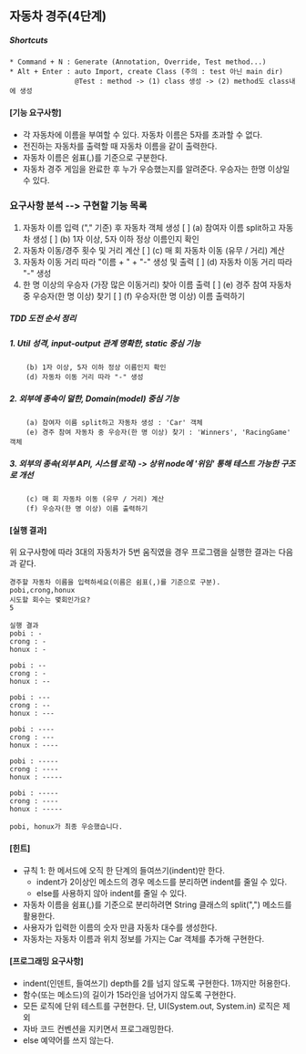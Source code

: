 ## **자동차 경주(4단계)**
##### Shortcuts
    * Command + N : Generate (Annotation, Override, Test method...)
    * Alt + Enter : auto Import, create Class (주의 : test 아닌 main dir)
                    @Test : method -> (1) class 생성 -> (2) method도 class내에 생성
#### [기능 요구사항]
* 각 자동차에 이름을 부여할 수 있다. 자동차 이름은 5자를 초과할 수 없다.
* 전진하는 자동차를 출력할 때 자동차 이름을 같이 출력한다.
* 자동차 이름은 쉼표(,)를 기준으로 구분한다.
* 자동차 경주 게임을 완료한 후 누가 우승했는지를 알려준다. 우승자는 한명 이상일 수 있다.


### 요구사항 분석 --> 구현할 기능 목록 
1. 자동차 이름 입력 ("," 기준) 후 자동차 객체 생성
    [ ] (a) 참여자 이름 split하고 자동차 생성 
    [ ] (b) 1자 이상, 5자 이하 정상 이름인지 확인
2. 자동차 이동/경주 횟수 및 거리 계산
    [ ] (c) 매 회 자동차 이동 (유무 / 거리) 계산
3. 자동차 이동 거리 따라 "이름 + " + "-" 생성 및 출력 
    [ ] (d) 자동차 이동 거리 따라 "-" 생성
4. 한 명 이상의 우승자 (가장 많은 이동거리) 찾아 이름 출력
    [ ] (e) 경주 참여 자동차 중 우승자(한 명 이상) 찾기 
    [ ] (f) 우승자(한 명 이상) 이름 출력하기     

##### TDD 도전 순서 정리 
##### 1. Util 성격, input-output 관계 명확한, static 중심 기능
        (b) 1자 이상, 5자 이하 정상 이름인지 확인
        (d) 자동차 이동 거리 따라 "-" 생성
##### 2. 외부에 종속이 덜한, Domain(model) 중심 기능
        (a) 참여자 이름 split하고 자동차 생성 : 'Car' 객체
        (e) 경주 참여 자동차 중 우승자(한 명 이상) 찾기 : 'Winners', 'RacingGame' 객체
##### 3. 외부의 종속(외부 API, 시스템 로직) -> 상위 node에 '위임' 통해 테스트 가능한 구조로 개선
        (c) 매 회 자동차 이동 (유무 / 거리) 계산
        (f) 우승자(한 명 이상) 이름 출력하기 

#### [실행 결과]
위 요구사항에 따라 3대의 자동차가 5번 움직였을 경우 프로그램을 실행한 결과는 다음과 같다.
    
    경주할 자동차 이름을 입력하세요(이름은 쉼표(,)를 기준으로 구분).
    pobi,crong,honux
    시도할 회수는 몇회인가요?
    5
    
    실행 결과
    pobi : -
    crong : -
    honux : -
    
    pobi : --
    crong : -
    honux : --
    
    pobi : ---
    crong : --
    honux : ---
    
    pobi : ----
    crong : ---
    honux : ----
    
    pobi : -----
    crong : ----
    honux : -----
    
    pobi : -----
    crong : ----
    honux : -----
    
    pobi, honux가 최종 우승했습니다.
    
#### [힌트]
* 규칙 1: 한 메서드에 오직 한 단계의 들여쓰기(indent)만 한다.
    * indent가 2이상인 메소드의 경우 메소드를 분리하면 indent를 줄일 수 있다.
    * else를 사용하지 않아 indent를 줄일 수 있다.
* 자동차 이름을 쉼표(,)를 기준으로 분리하려면 String 클래스의 split(",") 메소드를 활용한다.
* 사용자가 입력한 이름의 숫자 만큼 자동차 대수를 생성한다.
* 자동차는 자동차 이름과 위치 정보를 가지는 Car 객체를 추가해 구현한다.

#### [프로그래밍 요구사항]
* indent(인덴트, 들여쓰기) depth를 2를 넘지 않도록 구현한다. 1까지만 허용한다.
* 함수(또는 메소드)의 길이가 15라인을 넘어가지 않도록 구현한다.
* 모든 로직에 단위 테스트를 구현한다. 단, UI(System.out, System.in) 로직은 제외
* 자바 코드 컨벤션을 지키면서 프로그래밍한다.
* else 예약어를 쓰지 않는다.
